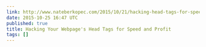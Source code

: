 ```yaml
---
link: http://www.nateberkopec.com/2015/10/21/hacking-head-tags-for-speed-and-profit.html
date: 2015-10-25 16:47 UTC
published: true
title: Hacking Your Webpage's Head Tags for Speed and Profit
tags: []
---
```



